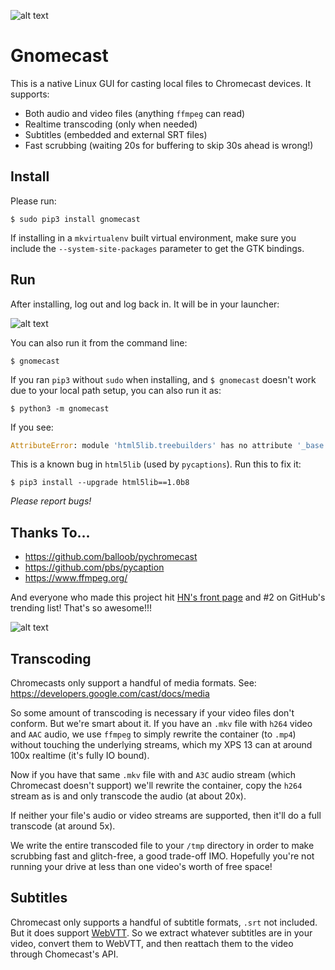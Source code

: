 ![alt text](https://raw.githubusercontent.com/keredson/gnomecast/master/screenshot.png)

Gnomecast
=========

This is a native Linux GUI for casting local files to Chromecast devices.  It supports:

- Both audio and video files (anything `ffmpeg` can read)
- Realtime transcoding (only when needed)
- Subtitles (embedded and external SRT files)
- Fast scrubbing (waiting 20s for buffering to skip 30s ahead is wrong!)

Install
-------
Please run:

```
$ sudo pip3 install gnomecast
```

If installing in a `mkvirtualenv` built virtual environment, make sure you include the `--system-site-packages` parameter to get the GTK bindings.

Run
---

After installing, log out and log back in.  It will be in your launcher:

![alt text](https://raw.githubusercontent.com/keredson/gnomecast/master/launcher.png)

You can also run it from the command line:

```
$ gnomecast
```

If you ran `pip3` without `sudo` when installing, and `$ gnomecast` doesn't work due to your local path setup, you can also run it as:

```
$ python3 -m gnomecast
```

If you see:
```python
AttributeError: module 'html5lib.treebuilders' has no attribute '_base'
```

This is a known bug in `html5lib` (used by `pycaptions`).  Run this to fix it:
```
$ pip3 install --upgrade html5lib==1.0b8
```

*Please report bugs!*


Thanks To...
------------

- https://github.com/balloob/pychromecast
- https://github.com/pbs/pycaption
- https://www.ffmpeg.org/

And everyone who made this project hit [HN's front page](https://news.ycombinator.com/item?id=16386173) and #2 on GitHub's trending list!  That's so awesome!!!

![alt text](https://raw.githubusercontent.com/keredson/gnomecast/master/trending.png)


Transcoding
-----------
Chromecasts only support a handful of media formats.  See: https://developers.google.com/cast/docs/media

So some amount of transcoding is necessary if your video files don't conform.  But we're smart about it.  If you have an `.mkv` file with `h264` video and `AAC` audio, we use `ffmpeg` to simply rewrite the container (to `.mp4`) without touching the underlying streams, which my XPS 13 can at around 100x realtime (it's fully IO bound).

Now if you have that same `.mkv` file with and `A3C` audio stream (which Chromecast doesn't support) we'll rewrite the container, copy the `h264` stream as is and only transcode the audio (at about 20x).

If neither your file's audio or video streams are supported, then it'll do a full transcode (at around 5x).

We write the entire transcoded file to your `/tmp` directory in order to make scrubbing fast and glitch-free, a good trade-off IMO.  Hopefully you're not running your drive at less than one video's worth of free space!

Subtitles
---------
Chromecast only supports a handful of subtitle formats, `.srt` not included.  But it does support [WebVTT](https://w3c.github.io/webvtt/).  So we extract whatever subtitles are in your video, convert them to WebVTT, and then reattach them to the video through Chomecast's API.
